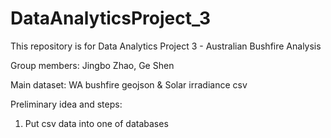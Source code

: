 # DataAnalyticsProject_3

This repository is for Data Analytics Project 3 - Australian Bushfire Analysis

Group members: Jingbo Zhao, Ge Shen

Main dataset: WA bushfire geojson & Solar irradiance csv

Preliminary idea and steps:
1. Put csv data into one of databases
